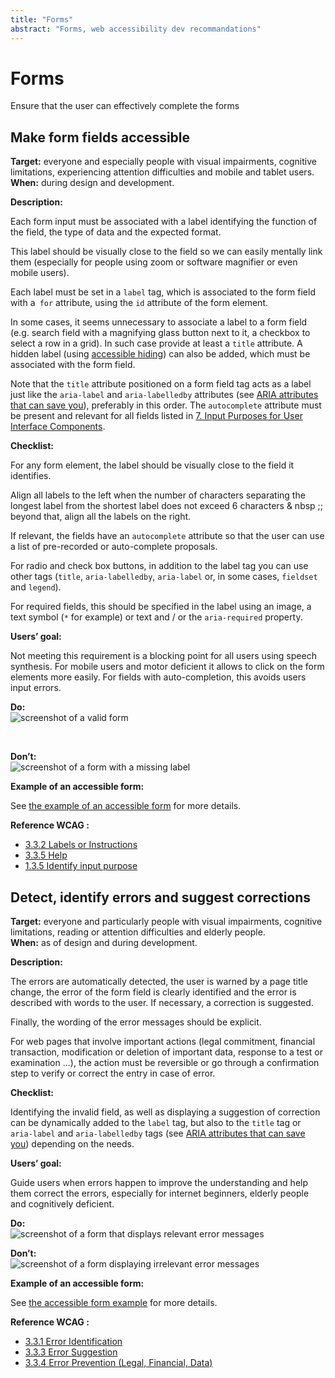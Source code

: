 ```yaml
---
title: "Forms"
abstract: "Forms, web accessibility dev recommandations"
---
```


# Forms

<p class="lead">Ensure that the user can effectively complete the forms</p>




## Make form fields accessible

**Target:** everyone and especially people with visual impairments, cognitive limitations, experiencing attention difficulties and mobile and tablet users.  
**When:** during design and development.

**Description:** 

Each form input must be associated with a label identifying the function of the field, the type of data and the expected format. 

This label should be visually close to the field so we can easily mentally link them (especially for people using zoom or software magnifier or even mobile users).

Each label must be set in a `label` tag, which is associated to the form field with a` for` attribute, using the `id` attribute of the form element.

In some cases, it seems unnecessary to associate a label to a form field (e.g. search field with a magnifying glass button next to it, a checkbox to select a row in a grid). In such case provide at least a `title` attribute. A hidden label (using <a href="../../components-examples/accessible-hiding/">accessible hiding</a>) can also be added, which must be associated with the form field.

Note that the `title` attribute positioned on a form field tag acts as a label just like the `aria-label` and `aria-labelledby` attributes (see [ARIA attributes that can save you](../../../articles/aria-attributes-that-can-save-you)), preferably in this order.
The `autocomplete` attribute must be present and relevant for all fields listed in <a href="https://www.w3.org/TR/WCAG21/#input-purposes">7. Input Purposes for User Interface Components</a>.

**Checklist:**

For any form element, the label should be visually close to the field it identifies.

Align all labels to the left when the number of characters separating the longest label from the shortest label does not exceed 6 characters & nbsp ;; beyond that, align all the labels on the right.

If relevant, the fields have an `autocomplete` attribute so that the user can use a list of pre-recorded or auto-complete proposals.

For radio and check box buttons, in addition to the label tag you can use other tags (`title`, `aria-labelledby`, `aria-label` or, in some cases, `fieldset` and `legend`). 

For required fields, this should be specified in the label using an image, a text symbol (`*` for example) or text and / or the `aria-required` property.

**Users’ goal:**

Not meeting this requirement is a blocking point for all users using speech synthesis. For mobile users and motor deficient it allows to click on the form elements more easily.
For fields with auto-completion, this avoids users input errors.

**Do:**  
![screenshot of a valid form](../../images/formulaire.png)
  
&nbsp;

**Don’t:**  
![screenshot of a form with a missing label](../../images/formulaire2.png)


**Example of an accessible form:**
  
See [the example of an accessible form](../../components-examples/forms/) for more details.

**Reference <abbr>WCAG</abbr>&nbsp;:**  
- <a href="https://www.w3.org/TR/WCAG21/#labels-or-instructions">3.3.2 Labels or Instructions</a>
- <a href="https://www.w3.org/TR/WCAG21/#help">3.3.5 Help</a>
- <a href="https://www.w3.org/TR/WCAG21/#identify-input-purpose">1.3.5 Identify input purpose</a>





## Detect, identify errors and suggest corrections
 
**Target:** everyone and particularly people with visual impairments, cognitive limitations, reading or attention difficulties and elderly people.  
**When:** as of design and during development.

**Description:**

The errors are automatically detected, the user is warned by a page title change, the error of the form field is clearly identified and the error is described with words to the user. If necessary, a correction is suggested.

Finally, the wording of the error messages should be explicit.

For web pages that involve important actions (legal commitment, financial transaction, modification or deletion of important data, response to a test or examination ...), the action must be reversible or go through a confirmation step to verify or correct the entry in case of error.

**Checklist:**

Identifying the invalid field, as well as displaying a suggestion of correction can be dynamically added to the `label` tag, but also to the `title` tag or `aria-label` and `aria-labelledby` tags (see [ARIA attributes that can save you](../../../articles/aria-attributes-that-can-save-you/)) depending on the needs.

**Users’ goal:**

Guide users when errors happen to improve the understanding and help them correct the errors, especially for internet beginners, elderly people and cognitively deficient.

**Do:**  
![screenshot of a form that displays relevant error messages](../../images/formulaire-ok.png)  

**Don’t:**  
![screenshot of a form displaying irrelevant error messages](../../images/formulaire-ko.png)


**Example of an accessible form:**

See [the accessible form example](../../components-examples/forms/) for more details.

**Reference <abbr>WCAG</abbr>&nbsp;:**  
- <a href="https://www.w3.org/TR/WCAG21/#error-identification">3.3.1 Error Identification</a>
- <a href="https://www.w3.org/TR/WCAG21/#error-suggestion">3.3.3 Error Suggestion</a>
- <a href="https://www.w3.org/TR/WCAG21/#error-prevention-legal-financial-data">3.3.4 Error Prevention (Legal, Financial, Data)</a>